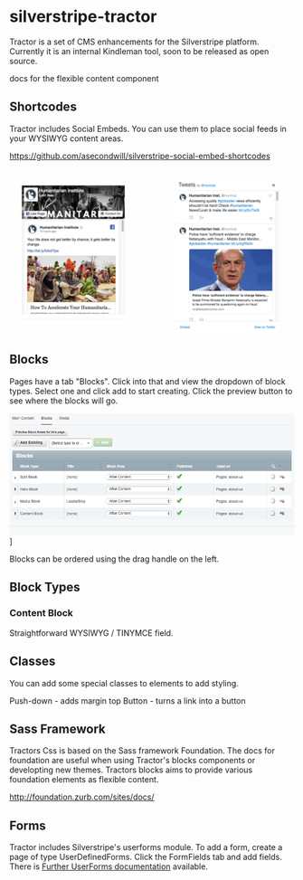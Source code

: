 # silverstripe-tractor

Tractor is a set of CMS enhancements for the Silverstripe platform.  Currently it is an internal Kindleman tool, soon to be released as open source.

docs for the flexible content component


Shortcodes
----------------
Tractor includes Social Embeds.  You can use them to place social feeds in your WYSIWYG content areas.

https://github.com/asecondwill/silverstripe-social-embed-shortcodes

![alt text](shortcodes.png)

Blocks
---------------
Pages have a tab "Blocks".  Click into that and view the dropdown of block types.  Select one and click add to start creating. Click the preview button to see where the blocks will go.

![blocks](blocks.png)]

Blocks can be ordered using the drag handle on the left.

## Block Types


### Content Block

Straightforward WYSIWYG / TINYMCE field.   




Classes
----------------
You can add some special classes to elements to add styling.  

Push-down - adds margin top
Button - turns a link into a button

Sass Framework
----------------
Tractors Css is based on the Sass framework Foundation.  The docs for foundation are useful when using Tractor's blocks components or developting new themes.   Tractors blocks aims to provide various foundation elements as flexible content.   

http://foundation.zurb.com/sites/docs/



Forms
-----------------
Tractor includes Silverstripe's userforms module.  To add a form,  create a page of type UserDefinedForms.  Click the FormFields tab and add fields. There is [Further UserForms documentation](https://github.com/silverstripe/silverstripe-userforms/blob/master/docs/en/userguide/index.md) available.


